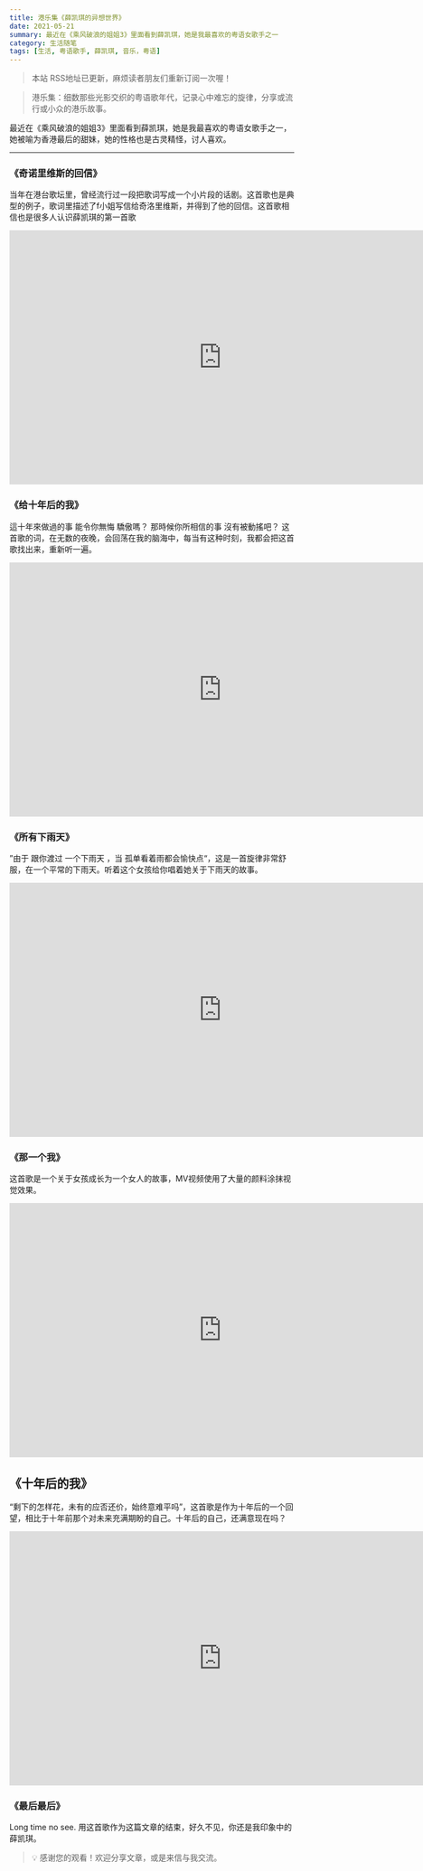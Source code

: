 ```yaml
---
title: 港乐集《薛凯琪的异想世界》
date: 2021-05-21
summary: 最近在《乘风破浪的姐姐3》里面看到薛凯琪，她是我最喜欢的粤语女歌手之一
category: 生活随笔
tags: [生活, 粤语歌手, 薛凯琪, 音乐，粤语]
---
```


> 本站 RSS地址已更新，麻烦读者朋友们重新订阅一次喔！

> 港乐集：细数那些光影交织的粤语歌年代，记录心中难忘的旋律，分享或流行或小众的港乐故事。

最近在《乘风破浪的姐姐3》里面看到薛凯琪，她是我最喜欢的粤语女歌手之一，她被喻为香港最后的甜妹，她的性格也是古灵精怪，讨人喜欢。

---

### 《奇诺里维斯的回信》

当年在港台歌坛里，曾经流行过一段把歌词写成一个小片段的话剧。这首歌也是典型的例子，歌词里描述了f小姐写信给奇洛里维斯，并得到了他的回信。这首歌相信也是很多人认识薛凯琪的第一首歌

<iframe width="750" height="450" src="https://www.youtube.com/embed/_UukxkyOP64?si=tcGMG_P4Z33EytCg" title="YouTube video player" frameborder="0" allow="accelerometer; autoplay; clipboard-write; encrypted-media; gyroscope; picture-in-picture; web-share" referrerpolicy="strict-origin-when-cross-origin" allowfullscreen></iframe>

### 《给十年后的我》

這十年來做過的事 能令你無悔 驕傲嗎？ 那時候你所相信的事 沒有被動搖吧？
这首歌的词，在无数的夜晚，会回荡在我的脑海中，每当有这种时刻，我都会把这首歌找出来，重新听一遍。

<iframe width="750" height="450" src="https://www.youtube.com/embed/qANhEdyCfSg?si=c8N-kc-sEZKCgXV0" title="YouTube video player" frameborder="0" allow="accelerometer; autoplay; clipboard-write; encrypted-media; gyroscope; picture-in-picture; web-share" referrerpolicy="strict-origin-when-cross-origin" allowfullscreen></iframe>

### 《所有下雨天》

”由于 跟你渡过 一个下雨天 ，当 孤单看着雨都会愉快点“，这是一首旋律非常舒服，在一个平常的下雨天。听着这个女孩给你唱着她关于下雨天的故事。

<iframe width="750" height="450" src="https://www.youtube.com/embed/TukGoOE6wEI?si=2HY4y2RiAFhohD0R" title="YouTube video player" frameborder="0" allow="accelerometer; autoplay; clipboard-write; encrypted-media; gyroscope; picture-in-picture; web-share" referrerpolicy="strict-origin-when-cross-origin" allowfullscreen></iframe>

### 《那一个我》

这首歌是一个关于女孩成长为一个女人的故事，MV视频使用了大量的颜料涂抹视觉效果。

<iframe width="750" height="450" src="https://www.youtube.com/embed/bl5Rak52iss?si=TvfYWQEsqvj4Cf_M" title="YouTube video player" frameborder="0" allow="accelerometer; autoplay; clipboard-write; encrypted-media; gyroscope; picture-in-picture; web-share" referrerpolicy="strict-origin-when-cross-origin" allowfullscreen></iframe>

## 《十年后的我》

“剩下的怎样花，未有的应否还价，始终意难平吗”，这首歌是作为十年后的一个回望，相比于十年前那个对未来充满期盼的自己。十年后的自己，还满意现在吗？

<iframe width="750" height="450" src="https://www.youtube.com/embed/P0m_fGuDoWo?si=jEai95BdPd7PzVc3" title="YouTube video player" frameborder="0" allow="accelerometer; autoplay; clipboard-write; encrypted-media; gyroscope; picture-in-picture; web-share" referrerpolicy="strict-origin-when-cross-origin" allowfullscreen></iframe>

### 《最后最后》

Long time no see. 用这首歌作为这篇文章的结束，好久不见，你还是我印象中的薛凯琪。

> 💡 感谢您的观看！欢迎分享文章，或是来信与我交流。
